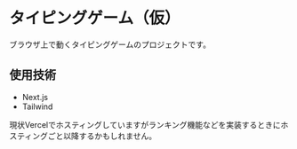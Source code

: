 # タイピングゲーム（仮）
ブラウザ上で動くタイピングゲームのプロジェクトです。

## 使用技術
+ Next.js
+ Tailwind

現状Vercelでホスティングしていますがランキング機能などを実装するときにホスティングごと以降するかもしれません。
